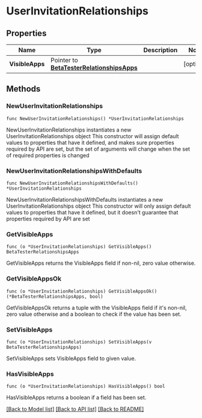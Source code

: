 # UserInvitationRelationships

## Properties

Name | Type | Description | Notes
------------ | ------------- | ------------- | -------------
**VisibleApps** | Pointer to [**BetaTesterRelationshipsApps**](BetaTesterRelationshipsApps.md) |  | [optional] 

## Methods

### NewUserInvitationRelationships

`func NewUserInvitationRelationships() *UserInvitationRelationships`

NewUserInvitationRelationships instantiates a new UserInvitationRelationships object
This constructor will assign default values to properties that have it defined,
and makes sure properties required by API are set, but the set of arguments
will change when the set of required properties is changed

### NewUserInvitationRelationshipsWithDefaults

`func NewUserInvitationRelationshipsWithDefaults() *UserInvitationRelationships`

NewUserInvitationRelationshipsWithDefaults instantiates a new UserInvitationRelationships object
This constructor will only assign default values to properties that have it defined,
but it doesn't guarantee that properties required by API are set

### GetVisibleApps

`func (o *UserInvitationRelationships) GetVisibleApps() BetaTesterRelationshipsApps`

GetVisibleApps returns the VisibleApps field if non-nil, zero value otherwise.

### GetVisibleAppsOk

`func (o *UserInvitationRelationships) GetVisibleAppsOk() (*BetaTesterRelationshipsApps, bool)`

GetVisibleAppsOk returns a tuple with the VisibleApps field if it's non-nil, zero value otherwise
and a boolean to check if the value has been set.

### SetVisibleApps

`func (o *UserInvitationRelationships) SetVisibleApps(v BetaTesterRelationshipsApps)`

SetVisibleApps sets VisibleApps field to given value.

### HasVisibleApps

`func (o *UserInvitationRelationships) HasVisibleApps() bool`

HasVisibleApps returns a boolean if a field has been set.


[[Back to Model list]](../README.md#documentation-for-models) [[Back to API list]](../README.md#documentation-for-api-endpoints) [[Back to README]](../README.md)


